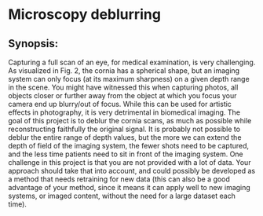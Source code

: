 
# Microscopy deblurring 

## Synopsis: 
Capturing a full scan of an eye, for medical examination, is very
challenging. As visualized in Fig. 2, the cornia has a spherical shape, but an
imaging system can only focus (at its maximum sharpness) on a given depth
range in the scene. You might have witnessed this when capturing photos, all
objects closer or further away from the object at which you focus your camera
end up blurry/out of focus. While this can be used for artistic effects in photography, it is very detrimental in biomedical imaging. The goal of this project is to
deblur the cornia scans, as much as possible while reconstructing faithfully the
original signal. It is probably not possible to deblur the entire range of depth
values, but the more we can extend the depth of field of the imaging system,
the fewer shots need to be captured, and the less time patients need to sit in
front of the imaging system. One challenge in this project is that you are not
provided with a lot of data. Your approach should take that into account, and
could possibly be developed as a method that needs retraining for new data
(this can also be a good advantage of your method, since it means it can apply
well to new imaging systems, or imaged content, without the need for a large
dataset each time).
